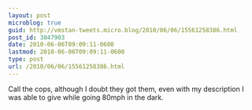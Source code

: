 ```yaml
---
layout: post
microblog: true
guid: http://vmstan-tweets.micro.blog/2010/06/06/15561258386.html
post_id: 3047903
date: 2010-06-06T09:09:11-0600
lastmod: 2010-06-06T09:09:11-0600
type: post
url: /2010/06/06/15561258386.html
---
```

Call the cops, although I doubt they got them, even with my description I was able to give while going 80mph in the dark.
